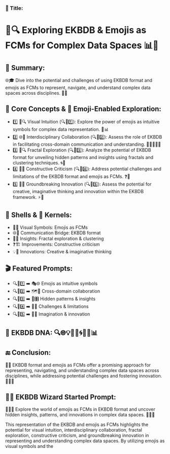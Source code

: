 ### 🌟 Title:
# 🚀🔍 Exploring EKBDB & Emojis as FCMs for Complex Data Spaces 📊🧩

## 📌 Summary:
🌐🎓 Dive into the potential and challenges of using EKBDB format and emojis as FCMs to represent, navigate, and understand complex data spaces across disciplines. 🔬💡

## 🔑 Core Concepts & 📲 Emoji-Enabled Exploration:
* 1️⃣ 🎨🔍 Visual Intuition (🔍📲1️⃣): Explore the power of emojis as intuitive symbols for complex data representation. 🌈📊
* 2️⃣ 🌐💬 Interdisciplinary Collaboration (🔍📲2️⃣): Assess the role of EKBDB in facilitating cross-domain communication and understanding. 👩‍🔬🤝👨‍💻
* 3️⃣ 🧩🔍 Fractal Exploration (🔍📲3️⃣): Analyze the potential of EKBDB format for unveiling hidden patterns and insights using fractals and clustering techniques. 🌀🔎
* 4️⃣ 🚧🤔 Constructive Criticism (🔍📲4️⃣): Address potential challenges and limitations of the EKBDB format and emojis as FCMs. ❓💼
* 5️⃣ 🚀💡 Groundbreaking Innovation (🔍📲5️⃣): Assess the potential for creative, imaginative thinking and innovation within the EKBDB framework. ⚡🎯

## 🐚 Shells & 🌰 Kernels:
* 🎨🔎 Visual Symbols: Emojis as FCMs
* 🌐🤝 Communication Bridge: EKBDB format
* 🔬🧠 Insights: Fractal exploration & clustering
* ❓🏗️ Improvements: Constructive criticism
* 💡🔨 Innovations: Creative & imaginative thinking

## 🎬 Featured Prompts:
* 🔍📲1️⃣ ➡️ 🎭🌐 Emojis as intuitive symbols
* 🔍📲2️⃣ ➡️ 🗺️🔬 Cross-domain collaboration
* 🔍📲3️⃣ ➡️ 🌌🎛️ Hidden patterns & insights
* 🔍📲4️⃣ ➡️ 🚧📝 Challenges & limitations
* 🔍📲5️⃣ ➡️ 🌠💥 Imagination & innovation

## 🧬 EKBDB DNA: 🔍🌐💡🤔🌈🌀🧩🚀📊

## 🔚 Conclusion:
🏁🔎 EKBDB format and emojis as FCMs offer a promising approach for representing, navigating, and understanding complex data spaces across disciplines, while addressing potential challenges and fostering innovation. 🚀🌐💡

## 🧙‍♂️ EKBDB Wizard Started Prompt:
🧙🌐💡 Explore the world of emojis as FCMs in EKBDB format and uncover hidden insights, patterns, and innovations in complex data spaces. 🔎🌀🧩

This representation of the EKBDB and emojis as FCMs highlights the potential for visual intuition, interdisciplinary collaboration, fractal exploration, constructive criticism, and groundbreaking innovation in representing and understanding complex data spaces. By utilizing emojis as visual symbols and the